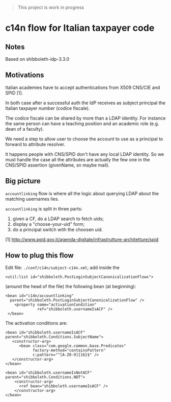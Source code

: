> This project is work in progress

# c14n flow for Italian taxpayer code

## Notes

Based on shibboleth-idp-3.3.0

## Motivations

Italian academies have to accept authentications 
from X509 CNS/CIE and SPID [1].

In both case after a successful auth the IdP receives as subject 
principal the Italian taxpayer number (codice fiscale).

The codice fiscale can be shared by more than a LDAP identity. 
For instance the same person can have a teaching position and 
an academic role (e.g. dean of a faculty).

We need a step to allow user to choose the account to use as 
a principal to forward to attribute resolver.

It happens people with CNS/SPID don't have any local LDAP identity. 
So we must handle the case all the attributes are actually the 
few one in the CNS/SPID assertion (givenName, sn maybe mail).

## Big picture

`accountlinking` flow is where all the logic about 
 querying LDAP about the matching usernames lies. 

`accountlinking` is split in three parts:

 1. given a CF, do a LDAP search to fetch uids;
 2. display a "choose-your-uid" form;
 3. do a principal switch with the choosen uid.
 
 
 [1] http://www.agid.gov.it/agenda-digitale/infrastrutture-architetture/spid
 
## How to plug this flow

Edit file: `./conf/c14n/subject-c14n.xml`; add inside the 

    <util:list id="shibboleth.PostLoginSubjectCanonicalizationFlows">
    
(around the head of the file) the following bean (at beginning):
 
    <bean id="c14n/accountlinking" 
      parent="shibboleth.PostLoginSubjectCanonicalizationFlow" />
        <property name="activationCondition"
                  ref="shibboleth.usernameIsACF" />
     </bean>

The activation conditions are:

    <bean id="shibboleth.usernameIsACF" parent="shibboleth.Conditions.SubjectName">
       <constructor-arg>
          <bean class="com.google.common.base.Predicates" 
                factory-method="containsPattern"
                c:pattern="^[A-Z0-9]{16}$" />
       </constructor-arg>
    </bean>

    <bean id="shibboleth.usernameIsNotACF" parent="shibboleth.Conditions.NOT">
        <constructor-arg>
          <ref bean="shibboleth.usernameIsACF" />          
        </constructor-arg>
    </bean>